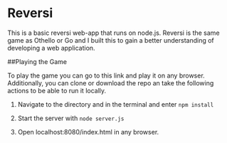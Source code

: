 # Reversi

This is a basic reversi web-app that runs on node.js. Reversi is the same game as Othello or Go and I built this to gain a better understanding of developing a web application. 

##Playing the Game

To play the game you can go to this link and play it on any browser. Additionally, you can clone or download the repo an take the following actions to be able to run it locally. 

1. Navigate to the directory and in the terminal and enter `npm install`

2. Start the server with `node server.js`

3. Open localhost:8080/index.html in any browser.


